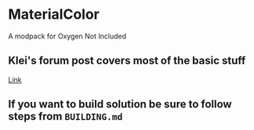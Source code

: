 # MaterialColor
A modpack for Oxygen Not Included

## Klei's forum post covers most of the basic stuff
[Link](https://forums.kleientertainment.com/topic/81296-mod-materialcolor-123/)

## If you want to build solution be sure to follow steps from `BUILDING.md`
